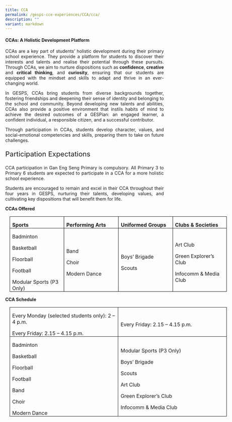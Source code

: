 ```yaml
---
title: CCA
permalink: /gesps-cce-experiences/CCA/cca/
description: ""
variant: markdown
---
```

#### CCAs: A Holistic Development Platform


<p style="text-align: justify;">CCAs are a key part of students’ holistic development during their primary school experience. They provide a platform for students to discover their interests and talents and realise their potential through these pursuits. Through CCAs, we aim to nurture dispositions such as     <strong>confidence</strong>,  <strong>creative</strong> and <strong>critical thinking</strong>, and <strong>curiosity</strong>, ensuring that our students are equipped with the mindset and skills to adapt and thrive in an ever-changing world.</p>

<p></p><p style="text-align: justify;"> In GESPS, CCAs bring students from diverse backgrounds together, fostering friendships and deepening their sense of identity and belonging to the school and community. Beyond developing new talents and abilities, CCAs also provide a positive environment that instils habits of mind to achieve the desired outcomes of a GESPian: an engaged learner, a confident individual, a responsible citizen, and a successful contributor.</p>

<p></p><p style="text-align: justify;">Through participation in CCAs, students develop character, values, and social-emotional competencies and skills, preparing them to take on future challenges.</p>

<p></p><p style="text-align: justify; font-size: 22px;">Participation Expectations</p>

<p style="text-align: justify;">CCA participation in Gan Eng Seng Primary is compulsory. All Primary 3 to Primary 6 students are expected to participate in a CCA for a more holistic school experience.</p> 

<p></p><p style="text-align: justify;">Students are encouraged to remain and excel in their CCA throughout their four years in GESPS, nurturing their talents, developing values, and cultivating key dispositions that will benefit them for life.</p>

**CCAs Offered**

<table style="width:517.45pt;margin-left:10.45pt;border-collapse:collapse;
 border:none;mso-border-alt:solid windowtext .5pt;mso-yfti-tbllook:1184;
 mso-padding-alt:0cm 5.4pt 0cm 5.4pt" width="690" cellpadding="0" cellspacing="0" border="1" class="MsoTableGrid"><tbody><tr style="mso-yfti-irow:0;mso-yfti-firstrow:yes;height:22.7pt"><td style="width:129.35pt;border:solid windowtext 1.0pt;mso-border-alt:
  solid windowtext .5pt;padding:0cm 5.4pt 0cm 5.4pt;height:22.7pt" width="172"><p style="margin-bottom:0cm;line-height:normal" class="MsoNormal"><b>Sports</b></p></td><td style="width:129.35pt;border:solid windowtext 1.0pt;border-left:
  none;mso-border-left-alt:solid windowtext .5pt;mso-border-alt:solid windowtext .5pt;
  padding:0cm 5.4pt 0cm 5.4pt;height:22.7pt" width="172"><p style="margin-bottom:0cm;line-height:normal" class="MsoNormal"><b>Performing Arts</b></p></td><td style="width:129.35pt;border:solid windowtext 1.0pt;border-left:
  none;mso-border-left-alt:solid windowtext .5pt;mso-border-alt:solid windowtext .5pt;
  padding:0cm 5.4pt 0cm 5.4pt;height:22.7pt" width="172"><p style="margin-bottom:0cm;line-height:normal" class="MsoNormal"><b>Uniformed Groups</b></p></td><td style="width:129.4pt;border:solid windowtext 1.0pt;border-left:
  none;mso-border-left-alt:solid windowtext .5pt;mso-border-alt:solid windowtext .5pt;
  padding:0cm 5.4pt 0cm 5.4pt;height:22.7pt" width="173"><p style="margin-bottom:0cm;line-height:normal" class="MsoNormal"><b>Clubs &amp; Societies</b></p></td></tr><tr style="mso-yfti-irow:1;mso-yfti-lastrow:yes;height:70.85pt"><td style="width:129.35pt;border:solid windowtext 1.0pt;border-top:
  none;mso-border-top-alt:solid windowtext .5pt;mso-border-alt:solid windowtext .5pt;
  padding:0cm 5.4pt 0cm 5.4pt;height:70.85pt" width="172"><p style="margin-bottom:0cm;line-height:normal" class="MsoNormal">Badminton</p><p style="margin-bottom:0cm;line-height:normal" class="MsoNormal">Basketball</p><p style="margin-bottom:0cm;line-height:normal" class="MsoNormal">Floorball</p><p style="margin-bottom:0cm;line-height:normal" class="MsoNormal">Football</p><p style="margin-bottom:0cm;line-height:normal" class="MsoNormal">Modular Sports (P3 Only)</p></td><td style="width:129.35pt;border-top:none;border-left:none;
  border-bottom:solid windowtext 1.0pt;border-right:solid windowtext 1.0pt;
  mso-border-top-alt:solid windowtext .5pt;mso-border-left-alt:solid windowtext .5pt;
  mso-border-alt:solid windowtext .5pt;padding:0cm 5.4pt 0cm 5.4pt;height:70.85pt" width="172"><p style="margin-bottom:0cm;line-height:normal" class="MsoNormal">Band</p><p style="margin-bottom:0cm;line-height:normal" class="MsoNormal">Choir</p><p style="margin-bottom:0cm;line-height:normal" class="MsoNormal">Modern Dance</p></td><td style="width:129.35pt;border-top:none;border-left:none;
  border-bottom:solid windowtext 1.0pt;border-right:solid windowtext 1.0pt;
  mso-border-top-alt:solid windowtext .5pt;mso-border-left-alt:solid windowtext .5pt;
  mso-border-alt:solid windowtext .5pt;padding:0cm 5.4pt 0cm 5.4pt;height:70.85pt" width="172"><p style="margin-bottom:0cm;line-height:normal" class="MsoNormal">Boys’ Brigade</p><p style="margin-bottom:0cm;line-height:normal" class="MsoNormal">Scouts<b></b></p></td><td style="width:129.4pt;border-top:none;border-left:none;
  border-bottom:solid windowtext 1.0pt;border-right:solid windowtext 1.0pt;
  mso-border-top-alt:solid windowtext .5pt;mso-border-left-alt:solid windowtext .5pt;
  mso-border-alt:solid windowtext .5pt;padding:0cm 5.4pt 0cm 5.4pt;height:70.85pt" width="173"><p style="margin-bottom:0cm;line-height:normal" class="MsoNormal">Art Club</p><p style="margin-bottom:0cm;line-height:normal" class="MsoNormal">Green Explorer’s Club</p><p style="margin-bottom:0cm;line-height:normal" class="MsoNormal">Infocomm &amp; Media Club<b></b></p></td></tr></tbody></table>
	

	
**CCA Schedule**

<table style="width:517.45pt;margin-left:10.45pt;border-collapse:collapse;
 border:none;mso-border-alt:solid windowtext .5pt;mso-yfti-tbllook:1184;
 mso-padding-alt:0cm 5.4pt 0cm 5.4pt" width="690" cellpadding="0" cellspacing="0" border="1" class="MsoTableGrid"><tbody><tr style="mso-yfti-irow:0;mso-yfti-firstrow:yes;height:22.7pt"><td style="width:258.7pt;border:solid windowtext 1.0pt;mso-border-alt:
  solid windowtext .5pt;padding:0cm 5.4pt 0cm 5.4pt;height:22.7pt" width="345"><p style="margin-bottom:0cm;line-height:normal" class="MsoNormal">Every Monday (selected students only): 2 – 4 p.m.</p><p style="margin-bottom:0cm;line-height:normal" class="MsoNormal">Every Friday: 2.15 – 4.15 p.m.<b></b></p></td><td style="width:258.75pt;border:solid windowtext 1.0pt;border-left:
  none;mso-border-left-alt:solid windowtext .5pt;mso-border-alt:solid windowtext .5pt;
  padding:0cm 5.4pt 0cm 5.4pt;height:22.7pt" width="345"><p style="margin-bottom:0cm;line-height:normal" class="MsoNormal">Every Friday: 2.15 – 4.15 p.m.<b></b></p></td></tr><tr style="mso-yfti-irow:1;mso-yfti-lastrow:yes;height:99.2pt"><td style="width:258.7pt;border:solid windowtext 1.0pt;border-top:
  none;mso-border-top-alt:solid windowtext .5pt;mso-border-alt:solid windowtext .5pt;
  padding:0cm 5.4pt 0cm 5.4pt;height:99.2pt" width="345"><p style="margin-bottom:0cm;line-height:normal" class="MsoNormal">Badminton</p><p style="margin-bottom:0cm;line-height:normal" class="MsoNormal">Basketball</p><p style="margin-bottom:0cm;line-height:normal" class="MsoNormal">Floorball</p><p style="margin-bottom:0cm;line-height:normal" class="MsoNormal">Football</p><p style="margin-bottom:0cm;line-height:normal" class="MsoNormal">Band</p><p style="margin-bottom:0cm;line-height:normal" class="MsoNormal">Choir</p><p style="margin-bottom:0cm;line-height:normal" class="MsoNormal">Modern Dance</p></td><td style="width:258.75pt;border-top:none;border-left:none;
  border-bottom:solid windowtext 1.0pt;border-right:solid windowtext 1.0pt;
  mso-border-top-alt:solid windowtext .5pt;mso-border-left-alt:solid windowtext .5pt;
  mso-border-alt:solid windowtext .5pt;padding:0cm 5.4pt 0cm 5.4pt;height:99.2pt" width="345"><p style="margin-bottom:0cm;line-height:normal" class="MsoNormal">Modular Sports (P3 Only)</p><p style="margin-bottom:0cm;line-height:normal" class="MsoNormal">Boys’ Brigade</p><p style="margin-bottom:0cm;line-height:normal" class="MsoNormal">Scouts</p><p style="margin-bottom:0cm;line-height:normal" class="MsoNormal">Art Club</p><p style="margin-bottom:0cm;line-height:normal" class="MsoNormal">Green Explorer’s Club</p><p style="margin-bottom:0cm;line-height:normal" class="MsoNormal">Infocomm &amp; Media Club<b></b></p></td></tr></tbody></table>